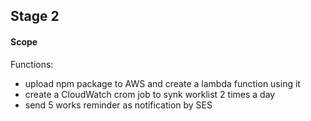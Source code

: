 ## Stage 2

#### Scope

Functions:

- upload npm package to AWS and create a lambda function using it
- create a CloudWatch crom job to synk worklist 2 times a day
- send 5 works reminder as notification by SES
